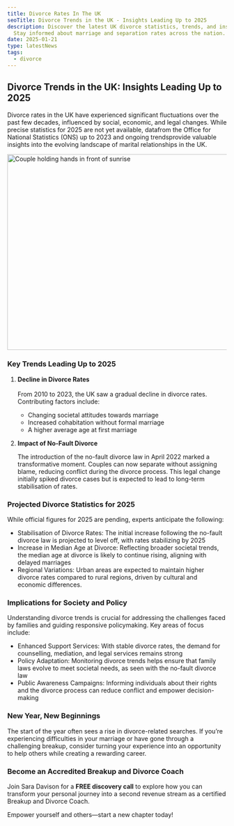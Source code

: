 ```yaml
---
title: Divorce Rates In The UK
seoTitle: Divorce Trends in the UK - Insights Leading Up to 2025
description: Discover the latest UK divorce statistics, trends, and insights.
  Stay informed about marriage and separation rates across the nation.
date: 2025-01-21
type: latestNews
tags:
  - divorce
---
```

## Divorce Trends in the UK: Insights Leading Up to 2025

Divorce rates in the UK have experienced significant fluctuations over the past few decades, influenced by social, economic, and legal changes. While precise statistics for 2025 are not yet available, datafrom the Office for National Statistics (ONS) up to 2023 and ongoing trendsprovide valuable insights into the evolving landscape of  marital relationships in the UK.

<img src="/static/img/couple-sunrise.avif" alt="Couple holding hands in front of sunrise" title="Couple holding hands in front of sunrise" class="Right" width="600px" height="450px" loading="lazy"/>

### **Key Trends Leading Up to 2025**

1. **Decline in Divorce Rates**\
   \
   From 2010 to 2023, the UK saw a gradual decline in divorce rates. Contributing factors include:

   * Changing societal attitudes towards marriage
   * Increased cohabitation without formal marriage
   * A higher average age at first marriage
2. **Impact of No-Fault Divorce**

   The introduction of the no-fault divorce law in April 2022 marked a transformative moment. Couples can now separate without assigning blame, reducing conflict during the divorce process. This legal change initially spiked divorce cases but is expected to lead to long-term stabilisation of rates.

### **Projected Divorce Statistics for 2025**

While official figures for 2025 are pending, experts anticipate the following:

* Stabilisation of Divorce Rates: The initial increase following the no-fault divorce law is projected to level off, with rates stabilizing by 2025
* Increase in Median Age at Divorce: Reflecting broader societal trends, the median age at divorce is likely to continue rising, aligning with delayed marriages
* Regional Variations: Urban areas are expected to maintain higher divorce rates compared to rural regions, driven by cultural and economic differences.

### **Implications for Society and Policy**

Understanding divorce trends is crucial for addressing the challenges faced by families and guiding responsive policymaking. Key areas of focus include:

* Enhanced Support Services: With stable divorce rates, the demand for counselling, mediation, and legal services remains strong
* Policy Adaptation: Monitoring divorce trends helps ensure that family laws evolve to meet societal needs, as seen with the no-fault divorce law
* Public Awareness Campaigns: Informing individuals about their rights and the divorce process can reduce conflict and empower decision-making

### **New Year, New Beginnings**

The start of the year often sees a rise in divorce-related searches. If you’re experiencing difficulties in your marriage or have gone through a challenging breakup, consider turning your experience into an opportunity to help others while creating a rewarding career.

### **Become an Accredited Breakup and Divorce Coach**

Join Sara Davison for a **FREE discovery call** to explore how you can transform your personal journey into a second revenue stream as a certified Breakup and Divorce Coach.

Empower yourself and others—start a new chapter today!
